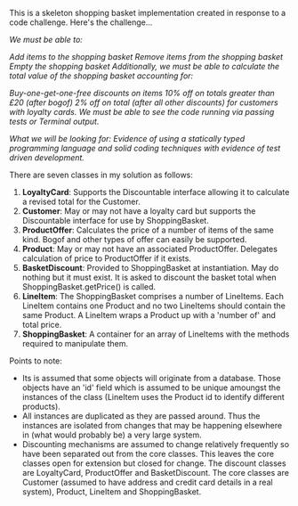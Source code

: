 This is a skeleton shopping basket implementation created in response to a code challenge. Here's the challenge...

_We must be able to:_

_Add items to the shopping basket_
_Remove items from the shopping basket_
_Empty the shopping basket_
_Additionally, we must be able to calculate the total value of the shopping basket accounting for:_

_Buy-one-get-one-free discounts on items_
_10% off on totals greater than £20 (after bogof)_
_2% off on total (after all other discounts) for customers with loyalty cards._
_We must be able to see the code running via passing tests or Terminal output._

_What we will be looking for:_
_Evidence of using a statically typed programming language and solid coding techniques with evidence of test driven development._

There are seven classes in my solution as follows:

1. **LoyaltyCard**: Supports the Discountable interface allowing it to calculate a revised total for the Customer.
2. **Customer**: May or may not have a loyalty card but supports the Discountable interface for use by ShoppingBasket.
3. **ProductOffer**: Calculates the price of a number of items of the same kind. Bogof and other types of offer can easily be supported.
4. **Product**: May or may not have an associated ProductOffer. Delegates calculation of price to ProductOffer if it exists.
5. **BasketDiscount**: Provided to ShoppingBasket at instantiation. May do nothing but it must exist. It is asked to discount the basket total when ShoppingBasket.getPrice() is called. 
6. **LineItem**: The ShoppingBasket comprises a number of LineItems. Each LineItem contains one Product and no two LineItems should contain the same Product. A LineItem wraps a Product up with a 'number of' and total price.
7. **ShoppingBasket**: A container for an array of LineItems with the methods required to manipulate them.

Points to note:
+ Its is assumed that some objects will originate from a database. Those objects have an 'id' field which is assumed to be unique amoungst the instances of the class (LineItem uses the Product id to identify different products).
+ All instances are duplicated as they are passed around. Thus the instances are isolated from changes that may be happening elsewhere in (what would probably be) a very large system.
+ Discounting mechanisms are assumed to change relatively frequently so have been separated out from the core classes. This leaves the core classes open for extension but closed for change. The discount classes are LoyaltyCard, ProductOffer and BasketDiscount. The core classes are Customer (assumed to have address and credit card details in a real system), Product, LineItem and ShoppingBasket.